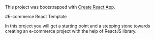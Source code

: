 This project was bootstrapped with [Create React App](https://github.com/facebook/create-react-app).

#E-commerce React Template 

In this project you will get a starting point and a stepping stone towards creating an e-commerce project with the help of ReactJS library.


